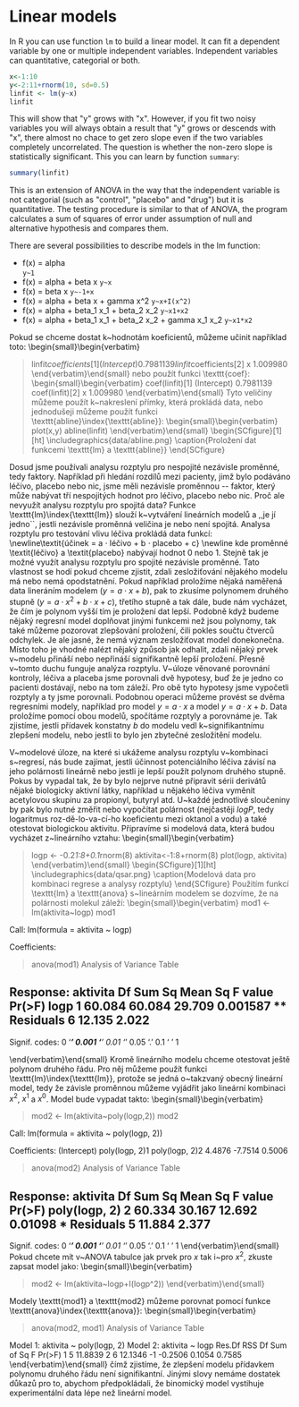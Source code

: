 # Linear models

In R you can use function `lm` to build a linear model. It can fit a dependent variable by one
or multiple independent variables. Independent variables can quantitative, categorial or both.
```R
x<-1:10
y<-2:11+rnorm(10, sd=0.5)
linfit <- lm(y~x)
linfit
```
This will show that "y" grows with "x". However, if you fit two noisy variables you will always
obtain a result that "y" grows or descends with "x", there almost no chace to get zero slope
even if the two variables completely uncorrelated. The question is whether the non-zero slope
is statistically significant. This you can learn by function `summary`:
```R
summary(linfit)
```
This is an extension of ANOVA in the way that the independent variable is not categorial (such
as "control", "placebo" and "drug") but it is quantitative. The testing procedure is similar
to that of ANOVA, the program calculates a sum of squares of error under assumption of null and
alternative hypothesis and compares them.

There are several possibilities to describe models in the lm function:
* f(x) = alpha  
`y~1`
* f(x) = alpha + beta x 
`y~x`
* f(x) = beta x
`y~-1+x`
* f(x) = alpha + beta x + gamma x^2
`y~x+I(x^2)`
* f(x) = alpha + beta_1 x_1 + beta_2 x_2
`y~x1+x2`
* f(x) = alpha + beta_1 x_1 + beta_2 x_2 + gamma x_1 x_2
`y~x1*x2`

Pokud se chceme dostat k~hodnotám koeficientů, můžeme učinit například toto:
\begin{small}\begin{verbatim}
> linfit$coefficients[1]
(Intercept)
   0.7981139
> linfit$coefficients[2]
       x
   1.009980
\end{verbatim}\end{small}
nebo použít funkci \texttt{coef}:
\begin{small}\begin{verbatim}
> coef(linfit)[1]
(Intercept)
   0.7981139
> coef(linfit)[2]
       x
1.009980
\end{verbatim}\end{small}
Tyto veličiny můžeme použít k~nakreslení přímky, která prokládá data, nebo jednodušeji můžeme
použít funkci \texttt{abline}\index{\texttt{abline}}:
\begin{small}\begin{verbatim}
> plot(x,y)
> abline(linfit)
\end{verbatim}\end{small}
\begin{SCfigure}[1][ht]
\includegraphics{data/abline.png}
\caption{Proložení dat funkcemi \texttt{lm} a \texttt{abline}}
\end{SCfigure}

Dosud jsme používali analysu rozptylu pro nespojité nezávisle proměnné, tedy faktory. Například při hledání
rozdílů mezi pacienty, jimž bylo podáváno léčivo, placebo nebo nic, jsme měli nezávisle proměnnou -- faktor,
který může nabývat tří nespojitých hodnot pro léčivo, placebo nebo nic. Proč ale nevyužít analysu rozptylu
pro spojitá data? Funkce \texttt{lm}\index{\texttt{lm}} slouží k~vytváření lineárních modelů a ,,je jí jedno``, jestli nezávisle
proměnná veličina je nebo není spojitá. Analysa rozptylu pro testování vlivu léčiva prokládá data funkcí:
\newline\textit{účinek = a $\cdot$ léčivo + b $\cdot$ placebo + c}
\newline kde proměnné \textit{léčivo} a \textit{placebo} nabývají hodnot 0 nebo 1. Stejně tak je možné využít analysu
rozptylu pro spojité nezávisle proměnné.
Tato vlastnost se hodí pokud chceme zjistit, zdali zesložiťování nějakého modelu má nebo nemá opodstatnění.
Pokud například proložíme nějaká naměřená data lineráním modelem ($y = a \cdot x + b$), pak to zkusíme polynomem
druhého stupně ($y = a \cdot x^2 + b \cdot x + c$), třetího stupně a tak dále, bude nám vycházet, že čím je polynom vyšší tím
je proložení dat lepší. Podobně když budeme nějaký regresní model doplňovat jinými funkcemi než jsou polynomy,
tak také můžeme pozorovat zlepšování proložení, čili pokles součtu čtverců odchylek. Je ale jasné, že nemá
význam zesložiťovat model donekonečna. Místo toho je vhodné nalézt nějaký způsob jak odhalit, zdali nějaký prvek
v~modelu přináší nebo nepřináší signifikantně lepší proložení. Přesně v~tomto duchu funguje analýza rozptylu.
V~úloze věnované porovnání kontroly, léčiva a placeba jsme porovnali dvě hypotesy, buď že je jedno co pacienti
dostávají, nebo na tom záleží. Pro obě tyto hypotesy jsme vypočetli rozptyly a ty jsme porovnali. Podobnou
operaci můžeme provést se dvěma regresními modely, například pro model $y = a \cdot x$ a model $y = a \cdot x + b$.
Data proložíme pomocí obou modelů, spočítáme rozptyly a porovnáme je. Tak zjistíme, jestli přídavek konstatny $b$ do modelu
vedl k~signifikantnímu zlepšení modelu, nebo jestli to bylo jen zbytečné zesložitění modelu.

V~modelové úloze, na které si ukážeme analysu rozptylu v~kombinaci s~regresí, nás bude zajímat, jestli
účinnost potenciálního léčiva závisí na jeho polárnosti lineárně nebo jestli je lepší použít polynom
druhého stupně. Pokus by vypadal tak, že by bylo nejprve nutné připravit sérii derivátů nějaké biologicky
aktivní látky, například u nějakého léčiva vyměnit acetylovou skupinu za propionyl, butyryl atd.
U~každé jednotlivé sloučeniny by pak bylo nutné změřit nebo vypočítat polárnost (nejčastěji $logP$,
tedy logaritmus roz\-dě\-lo\-va\-cí\-ho koeficientu mezi oktanol a vodu) a také otestovat biologickou aktivitu.
Připravíme si modelová data, která budou vycházet z~lineárního vztahu:
\begin{small}\begin{verbatim}
> logp <- -0.2*1:8+0.1*rnorm(8)
> aktivita<-1:8+rnorm(8)
> plot(logp, aktivita)
\end{verbatim}\end{small}
\begin{SCfigure}[1][ht]
\includegraphics{data/qsar.png}
\caption{Modelová data pro kombinaci regrese a analysy rozptylu}
\end{SCfigure}
Použitím funkcí \texttt{lm} a \texttt{anova} s~lineárním modelem se dozvíme, že na polárnosti molekul záleží:
\begin{small}\begin{verbatim}
> mod1 <- lm(aktivita~logp)
> mod1

Call:
lm(formula = aktivita ~ logp)

Coefficients:
> anova(mod1)
Analysis of Variance Table

Response: aktivita
          Df Sum Sq Mean Sq F value   Pr(>F)
logp       1 60.084  60.084  29.709 0.001587 **
Residuals  6 12.135   2.022
---
Signif. codes:  0 ‘***’ 0.001 ‘**’ 0.01 ‘*’ 0.05 ‘.’ 0.1 ‘ ’ 1

\end{verbatim}\end{small}
Kromě lineárního modelu chceme otestovat ještě polynom druhého řádu. Pro něj můžeme použít
funkci \texttt{lm}\index{\texttt{lm}}, protože se jedná o~takzvaný obecný lineární model, tedy že závisle
proměnnou můžeme vyjádřit jako lineární kombinaci $x^2$, $x^1$ a $x^0$. Model bude vypadat takto:
\begin{small}\begin{verbatim}
> mod2 <- lm(aktivita~poly(logp,2))
> mod2

Call:
lm(formula = aktivita ~ poly(logp, 2))

Coefficients:
   (Intercept)  poly(logp, 2)1  poly(logp, 2)2
        4.4876         -7.7514          0.5006

> anova(mod2)
Analysis of Variance Table

Response: aktivita
              Df Sum Sq Mean Sq F value  Pr(>F)
poly(logp, 2)  2 60.334  30.167  12.692 0.01098 *
Residuals      5 11.884   2.377
---
Signif. codes:  0 ‘***’ 0.001 ‘**’ 0.01 ‘*’ 0.05 ‘.’ 0.1 ‘ ’ 1
\end{verbatim}\end{small}
Pokud chcete mít v~ANOVA tabulce jak prvek pro $x$ tak i~pro $x^2$, zkuste zapsat model jako:
\begin{small}\begin{verbatim}

> mod2 <- lm(aktivita~logp+I(logp^2))
\end{verbatim}\end{small}

Modely \texttt{mod1} a \texttt{mod2} můžeme porovnat pomocí funkce \texttt{anova}\index{\texttt{anova}}:
\begin{small}\begin{verbatim}
> anova(mod2, mod1)
Analysis of Variance Table

Model 1: aktivita ~ poly(logp, 2)
Model 2: aktivita ~ logp
  Res.Df     RSS Df Sum of Sq      F Pr(>F)
1      5 11.8839
2      6 12.1346 -1   -0.2506 0.1054 0.7585
\end{verbatim}\end{small}
čímž zjistíme, že zlepšení modelu přídavkem polynomu druhého řádu není signifikantní.
Jinými slovy nemáme dostatek důkazů pro to, abychom předpokládali, že binomický model
vystihuje experimentální data lépe než lineární model.
